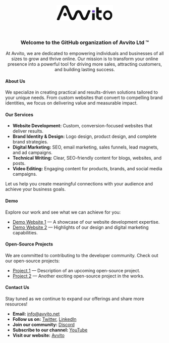 <header>
<div align="center">
  <a href="https://avvito.net/">
    <img src="https://raw.githubusercontent.com/Avvito-LTD/.github/refs/heads/main/media/avvito-logo.png" style="width:180px" alt="Avvito Ltd ™ Logo">
  </a>
</div>
</header>



<div align="center">
  <h3>Welcome to the GitHub organization of <strong>Avvito Ltd ™</strong></h3>
  <p>At Avvito, we are dedicated to empowering individuals and businesses of all sizes to grow and thrive online.
  Our mission is to transform your online presence into a powerful tool for driving more sales, attracting customers,
  and building lasting success.</p>
</div>


#### About Us

We specialize in creating practical and results-driven solutions tailored to your unique needs.
From custom websites that convert to compelling brand identities, we focus on delivering value and measurable impact.


#### Our Services

- **Website Development:** Custom, conversion-focused websites that deliver results.
- **Brand Identity & Design:** Logo design, product design, and complete brand strategies.
- **Digital Marketing:** SEO, email marketing, sales funnels, lead magnets, and ad campaigns.
- **Technical Writing:** Clear, SEO-friendly content for blogs, websites, and posts.
- **Video Editing:** Engaging content for products, brands, and social media campaigns.

Let us help you create meaningful connections with your audience and achieve your business goals.


#### Demo

Explore our work and see what we can achieve for you:

- [Demo Website 1](#) — A showcase of our website development expertise.
- [Demo Website 2](#) — Highlights of our design and digital marketing capabilities.


#### Open-Source Projects

We are committed to contributing to the developer community. Check out our open-source projects:

- [Project 1](#) — Description of an upcoming open-source project.
- [Project 2](#) — Another exciting open-source project in the works.


#### Contact Us

Stay tuned as we continue to expand our offerings and share more resources!

- **Email:** [info@avvito.net](mailto:info@avvito.net)
- **Follow us on:** [Twitter](#), [LinkedIn](#)
- **Join our community:** [Discord](#)
- **Subscribe to our channel:** [YouTube](#)
- **Visit our website:** [Avvito](https://avvito.net/)
